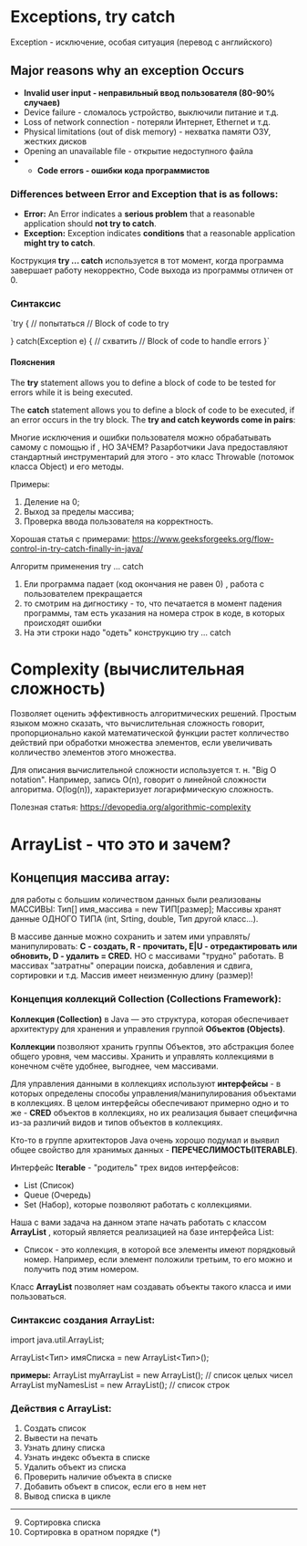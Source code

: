 # Exceptions, try catch

Exception - исключение, особая ситуация (перевод с английского)

## Major reasons why an exception Occurs
* **Invalid user input - неправильный ввод пользователя (80-90% случаев)**
* Device failure - сломалось устройство, выключили питание и т.д.
* Loss of network connection - потеряли Интернет, Ethernet и т.д.
* Physical limitations (out of disk memory) - нехватка памяти ОЗУ, жестких дисков
* Opening an unavailable file - открытие недоступного файла
* * **Code errors - ошибки кода программистов**

### Differences between Error and Exception that is as follows:
* **Error:** An Error indicates a **serious problem** that a reasonable application
  should **not try to catch**.
* **Exception:** Exception indicates **conditions** that a reasonable application
  **might try to catch**.

Кострукция **try ... catch** используется в тот момент, когда программа завершает работу
некорректно, Code выхода из программы отличен от 0.

### Синтаксис
`try { // попытаться
//  Block of code to try

}
catch(Exception e) { // схватить
//  Block of code to handle errors
}`
#### Пояснения
The **try** statement allows you to define a block of code
to be tested for errors while it is being executed.

The **catch** statement allows you to define a block of code
to be executed, if an error occurs in the try block.
The **try and catch keywords come in pairs**:

Многие исключения и ошибки пользователя можно обрабатывать самому с помощью if , НО ЗАЧЕМ?
Разарботчики Java предоставляют стандартный инструментарий для этого -
это класс Throwable (потомок класса Object) и его методы.

Примеры:
1. Деление на 0;
2. Выход за пределы массива;
3. Проверка ввода пользователя на корректность.

Хорошая статья с примерами:
https://www.geeksforgeeks.org/flow-control-in-try-catch-finally-in-java/

Алгоритм применения try ... catch
1. Ели программа падает (код окончания не равен 0) , работа с пользователем прекращается
2. то смотрим на дигностику - то, что печатается в момент падения программы, там есть указания на номера строк
   в коде, в которых происходят ошибки
3. На эти строки надо "одеть" конструкцию try ... catch


# Complexity (вычислительная сложность)

Позволяет оценить эффективность алгоритмических решений. 
Простым языком можно сказать, что вычислительная сложность говорит, пропорционально какой математической функции 
растет колличество действий при обработки множества элементов, если увеличивать колличество элементов этого множества.

Для описания вычислительной сложности используется т. н. "Big O notation". 
Например, запись O(n), говорит о линейной сложности алгоритма. 
O(log(n)), характеризует логарифмическую сложность.

Полезная статья:
https://devopedia.org/algorithmic-complexity 

# ArrayList - что это и зачем?

## Концепция массива array:
для работы с большим количеством данных были реализованы МАССИВЫ:
Тип[] имя_массива = new ТИП[размер];
Массивы хранят данные ОДНОГО ТИПА (int, Srting, double, Тип другой класс...).

В массиве данные можно сохранить и затем ими управлять/манипулировать:
**C - создать, R - прочитать, E|U - отредактировать или обновить, D - удалить = CRED.**
НО с массивами "трудно" работать. В массивах "затратны" операции
поиска, добавления и сдвига, сортировки и т.д. Массив имеет неизменную длину (размер)!

### Концепция коллекций Collection (Collections Framework):
**Коллекция (Collection)** в Java — это структура, которая обеспечивает
архитектуру для хранения и управления группой **Объектов (Objects)**.

**Коллекции** позволяют хранить группы Объектов, это абстракция более общего уровня,
чем массивы. Хранить и управлять коллекциями в конечном счёте удобнее, выгоднее, чем массивами.

Для управления данными в коллекциях используют **интерфейсы** - в которых определены способы управления/манипулирования
объектами в коллекциях. В целом интерфейсы обеспечивают примерно одно и то же - **CRED** объектов
в коллекциях, но их реализация бывает специфична из-за различий видов и типов объектов в коллекциях.

Кто-то в группе архитекторов Java очень хорошо подумал и выявил общее свойство
для хранимых данных - **ПЕРЕЧЕСЛИМОСТЬ(ITERABLE)**.

Интерфейс **Iterable** - "родитель" трех видов интерфейсов:
- List (Список)
- Queue (Очередь)
- Set (Набор),
которые позволяют работать с коллекциями.

Наша с вами задача на данном этапе начать работать с классом **ArrayList** , который является реализацией 
на базе интерфейса List:
* Список - это коллекция, в которой все элементы имеют порядковый номер.
  Например, если элемент положили третьим, то его можно и получить под этим номером.

Класс **ArrayList** позволяет нам создавать объекты такого класса и ими пользоваться.

### Синтаксис создания ArrayList:
import java.util.ArrayList;

ArrayList<Тип> имяСписка = new ArrayList<Тип>();

**примеры:**
ArrayList<int> myArrayList = new ArrayList<int>(); // список целых чисел
ArrayList<String> myNamesList = new ArrayList<String>(); // список строк

### Действия с ArrayList:
1. Создать список
2. Вывести на печать
3. Узнать длину списка
4. Узнать индекс объекта в списке
5. Удалить объект из списка
6. Проверить наличие объекта в списке
7. Добавить объект в список, если его в нем нет
8. Вывод списка в цикле
________________________________________
9. Сортировка списка
10. Сортировка в оратном порядке (*)